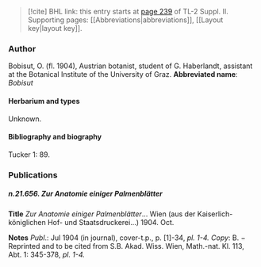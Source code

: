 > [!cite] BHL link: this entry starts at [page 239](https://www.biodiversitylibrary.org/page/33265436) of TL-2 Suppl. II.
> Supporting pages: [[Abbreviations|abbreviations]], [[Layout key|layout key]].

### Author

Bobisut, O. (fl. 1904), Austrian botanist, student of G. Haberlandt, assistant at the Botanical Institute of the University of Graz. 
**Abbreviated name**: *Bobisut*

#### Herbarium and types

Unknown.

#### Bibliography and biography

Tucker 1: 89.

### Publications

##### n.21.656. Zur Anatomie einiger Palmenblätter

**Title**
*Zur Anatomie einiger Palmenblätter*... Wien (aus der Kaiserlich-königlichen Hof- und Staatsdruckerei...) 1904. Oct.

**Notes**
*Publ*.: Jul 1904 (in journal), cover-t.p., p. \[1\]-34, *pl. 1-4.* *Copy*: B. − Reprinted and to be cited from S.B. Akad. Wiss. Wien, Math.-nat. Kl. 113, Abt. 1: 345-378, *pl. 1-4.*

